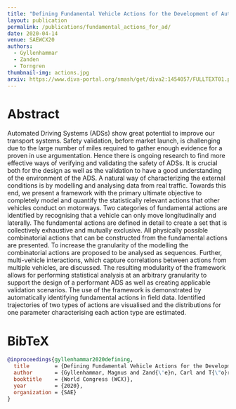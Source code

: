 ```yaml
---
title: "Defining Fundamental Vehicle Actions for the Development of Automated Driving Systems"
layout: publication
permalink: /publications/fundamental_actions_for_ad/
date: 2020-04-14
venue: SAEWCX20
authors:
  - Gyllenhammar
  - Zanden
  - Torngren
thumbnail-img: actions.jpg
arxiv: https://www.diva-portal.org/smash/get/diva2:1454057/FULLTEXT01.pdf
---
```


# Abstract
Automated Driving Systems (ADSs) show great potential to improve our transport systems. Safety validation, before market launch, is challenging due to the large number of miles required to gather enough evidence for a proven in use argumentation. Hence there is ongoing research to find more effective ways of verifying and validating the safety of ADSs. It is crucial both for the design as well as the validation to have a good understanding of the environment of the ADS. A natural way of characterizing the external conditions is by modelling and analysing data from real traffic. Towards this end, we present a framework with the primary ultimate objective to completely model and quantify the statistically relevant actions that other vehicles conduct on motorways. Two categories of fundamental actions are identified by recognising that a vehicle can only move longitudinally and laterally. The fundamental actions are defined in detail to create a set that is collectively exhaustive and mutually exclusive. All physically possible combinatorial actions that can be constructed from the fundamental actions are presented. To increase the granularity of the modelling the combinatorial actions are proposed to be analysed as sequences. Further, multi-vehicle interactions, which capture correlations between actions from multiple vehicles, are discussed. The resulting modularity of the framework allows for performing statistical analysis at an arbitrary granularity to support the design of a performant ADS as well as creating applicable validation scenarios. The use of the framework is demonstrated by automatically identifying fundamental actions in field data. Identified trajectories of two types of actions are visualised and the distributions for one parameter characterising each action type are estimated.

# BibTeX
```bibtex
@inproceedings{gyllenhammar2020defining,
  title        = {Defining Fundamental Vehicle Actions for the Development of Automated Driving Systems},
  author       = {Gyllenhammar, Magnus and Zand{\'e}n, Carl and T{\"o}rngren, Martin},
  booktitle    = {World Congress (WCX)},
  year         = {2020},
  organization = {SAE}
}
```
